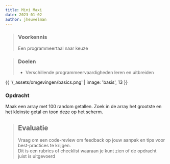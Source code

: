 ```yaml
---
title: Mini Maxi
date: 2023-01-02
author: jheuvelman
---
```


> ### Voorkennis
> Een programmeertaal naar keuze<br>

> ### Doelen
> * Verschillende programmeervaardigheden leren en uitbreiden

{{ '/_assets/omgevingen/basics.png'  | image: 'basis', 13 }}


### Opdracht
Maak een array met 100 random getallen. 
Zoek in de array het grootste en het kleinste getal en toon deze op het scherm.

> ## Evaluatie
> Vraag om een code-review om feedback op jouw aanpak en tips voor best-practices te krijgen.<br>
> Dit is een rubrics of checklist waaraan je kunt zien of de opdracht juist is uitgevoerd
